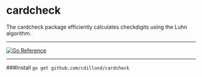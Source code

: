 # cardcheck
The cardcheck package efficiently calculates checkdigits using the Luhn algorithm.
***
<a href="https://pkg.go.dev/github.com/cdillond/cardcheck"><img src="https://pkg.go.dev/badge/github.com/cdillond/cardcheck.svg" alt="Go Reference"></a>
***
###Install
<code>go get github.com/cdillond/cardcheck</code>